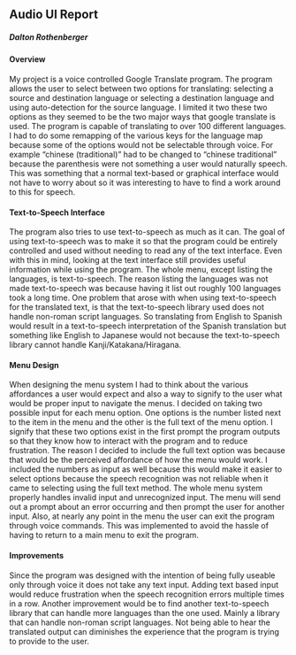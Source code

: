 ## Audio UI Report

##### Dalton Rothenberger



#### Overview

My project is a voice controlled Google Translate program. The program allows the user to select between two options for translating: selecting a source and destination language or selecting a destination language and using auto-detection for the source language. I limited it two these two options as they seemed to be the two major ways that google translate is used. The program is capable of translating to over 100 different languages. I had to do some remapping of the various keys for the language map because some of the options would not be selectable through voice. For example “chinese (traditional)” had to be changed to “chinese traditional” because the parenthesis were not something a user would naturally speech. This was something that a normal text-based or graphical interface would not have to worry about so it was interesting to have to find a work around to this for speech.

#### Text-to-Speech Interface

The program also tries to use text-to-speech as much as it can. The goal of using text-to-speech was to make it so that the program could be entirely controlled and used without needing to read any of the text interface. Even with this in mind, looking at the text interface still provides useful information while using the program. The whole menu, except listing the languages, is text-to-speech. The reason listing the languages was not made text-to-speech was because having it list out roughly 100 languages took a long time. One problem that arose with when using text-to-speech for the translated text, is that the text-to-speech library used does not handle non-roman script languages. So translating from English to Spanish would result in a text-to-speech interpretation of the Spanish translation but something like English to Japanese would not because the text-to-speech library cannot handle Kanji/Katakana/Hiragana.

#### Menu Design

When designing the menu system I had to think about the various affordances a user would expect and also a way to signify to the user what would be proper input to navigate the menus. I decided on taking two possible input for each menu option. One options is the number listed next to the item in the menu and the other is the full text of the menu option. I signify that these two options exist in the first prompt the program outputs so that they know how to interact with the program and to reduce frustration. The reason I decided to include the full text option was because that would be the perceived affordance of how the menu would work. I included the numbers as input as well because this would make it easier to select options because the speech recognition was not reliable when it came to selecting using the full text method. The whole menu system properly handles invalid input and unrecognized input. The menu will send out a prompt about an error occurring and then prompt the user for another input. Also, at nearly any point in the menu the user can exit the program through voice commands. This was implemented to avoid the hassle of having to return to a main menu to exit the program.

#### Improvements

Since the program was designed with the intention of being fully useable only through voice it does not take any text input. Adding text based input would reduce frustration when the speech recognition errors multiple times in a row. Another improvement would be to find another text-to-speech library that can handle more languages than the one used. Mainly a library that can handle non-roman script languages. Not being able to hear the translated output can diminishes the experience that the program is trying to provide to the user.